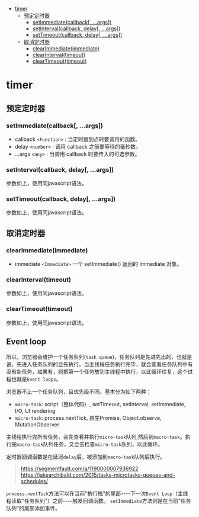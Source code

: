 
<!-- @import "[TOC]" {cmd="toc" depthFrom=1 depthTo=6 orderedList=false} -->
<!-- code_chunk_output -->

* [timer](#timer)
	* [预定定时器](#预定定时器)
		* [setImmediate(callback[, ...args])](#setimmediatecallback-args)
		* [setInterval(callback, delay[, ...args])](#setintervalcallback-delay-args)
		* [setTimeout(callback, delay[, ...args])](#settimeoutcallback-delay-args)
	* [取消定时器](#取消定时器)
		* [clearImmediate(immediate)](#clearimmediateimmediate)
		* [clearInterval(timeout)](#clearintervaltimeout)
		* [clearTimeout(timeout)](#cleartimeouttimeout)

<!-- /code_chunk_output -->

# timer

## 预定定时器

### setImmediate(callback[, ...args])

- callback `<Function>` : 当定时器到点时要调用的函数。
- delay `<number>` : 调用 callback 之前要等待的毫秒数。
- ...args `<any>` : 当调用 callback 时要传入的可选参数。

### setInterval(callback, delay[, ...args])

参数如上，使用同javascript语法。

### setTimeout(callback, delay[, ...args])

参数如上，使用同javascript语法。

## 取消定时器

### clearImmediate(immediate)

 - immediate `<Immediate>` 一个 setImmediate() 返回的 Immediate 对象。

### clearInterval(timeout)

参数如上，使用同javascript语法。

### clearTimeout(timeout)

参数如上，使用同javascript语法。

## Event loop

所以，浏览器会维护一个任务队列(`task queue`)，任务队列是先进先出的，也就是说，先进入任务队列的会先执行。当主线程任务执行完毕，就会查看任务队列中有没有新任务，如果有，则把第一个任务放到主线程中执行，以此循环往复，这个过程也就是`Event loops`。

浏览器不止一个任务队列，且优先级不同。基本分为如下两种：

 - `macro-task`: script（整体代码）, setTimeout, setInterval, setImmediate, I/O, UI rendering
 - `micro-task`: process.nextTick, 原生Promise, Object.observe, MutationObserver

主线程执行完所有任务，会先查看并执行`micro-task`队列,然后到`macro-task`。执行完`macro-task`队列任务，又会去检查`micro-task`队列，以此循环。

定时器回调函数是在延迟`delay`后，被添加到`macro-task`队列后执行。

> https://segmentfault.com/a/1190000007936922
> https://jakearchibald.com/2015/tasks-microtasks-queues-and-schedules/

`process.nextTick`方法可以在当前"执行栈"的尾部----下一次`Event Loop`（主线程读取"任务队列"）之前----触发回调函数。
`setImmediate`方法则是在当前"任务队列"的尾部添加事件。
